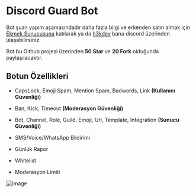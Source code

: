 # Discord Guard Bot
Bot şuan yapım aşamasındadır daha fazla bilgi ve erkenden satın almak için [Ekmek Sunucusuna](https://discord.gg/Ffeg8xuyQs) katılarak ya da [h3kdev](https://discordapp.com/users/1120828152969691267) bana discord üzerinden ulaşabilirsiniz.

Bot bu Github projesi üzerinden **50 Star** ve **20 Fork** olduğunda paylaşılacaktır. 

## Botun Özellikleri
- CapsLock, Emoji Spam, Mention Spam, Badwords, Link **(Kullanıcı Güvenliği)**
- Ban, Kick, Timeout **(Moderasyon Güvenliği)**
- Bot, Channel, Role, Guild, Emoji, Url, Template, İntegration **(Sunucu Güvenliği)**

- SMS/Voice/WhatsApp Bildirimi
- Günlük Rapor
- Whitelist
- Moderasyon Limiti

![image](https://github.com/h3kdev/discord-guard-bot/assets/94198907/b7d46c52-8228-441e-9dff-70cb49b8a90e)
